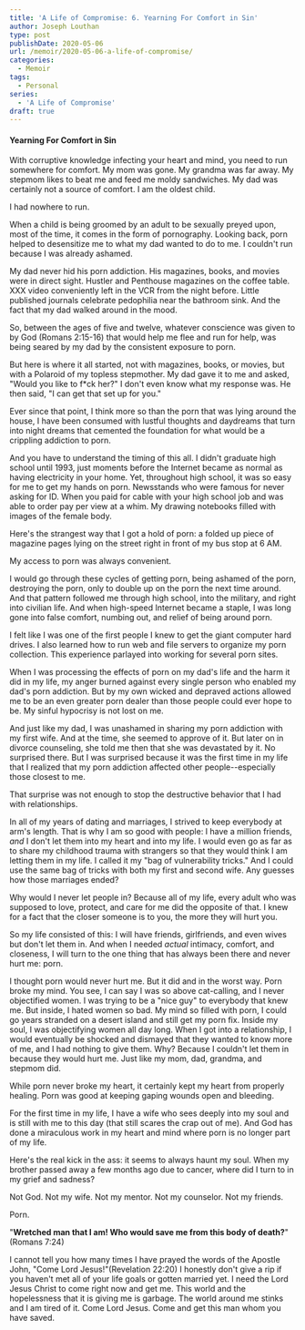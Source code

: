 ```yaml
---
title: 'A Life of Compromise: 6. Yearning For Comfort in Sin'
author: Joseph Louthan
type: post
publishDate: 2020-05-06
url: /memoir/2020-05-06-a-life-of-compromise/
categories:
  - Memoir
tags:
  - Personal
series:
  - 'A Life of Compromise'
draft: true
---
```


#### Yearning For Comfort in Sin

With corruptive knowledge infecting your heart and mind, you need to run somewhere for comfort. My mom was gone. My grandma was far away. My stepmom likes to beat me and feed me moldy sandwiches. My dad was certainly not a source of comfort. I am the oldest child.

I had nowhere to run. 

When a child is being groomed by an adult to be sexually preyed upon, most of the time, it comes in the form of pornography. Looking back, porn helped to desensitize me to what my dad wanted to do to me. I couldn't run because I was already ashamed.

My dad never hid his porn addiction. His magazines, books, and movies were in direct sight. Hustler and Penthouse magazines on the coffee table. XXX video conveniently left in the VCR from the night before. Little published journals celebrate pedophilia near the bathroom sink. And the fact that my dad walked around in the mood.

So, between the ages of five and twelve, whatever conscience was given to by God (Romans 2:15-16) that would help me flee and run for help, was being seared by my dad by the consistent exposure to porn.

But here is where it all started, not with magazines, books, or movies, but with a Polaroid of my topless stepmother. My dad gave it to me and asked, "Would you like to f*ck her?" I don't even know what my response was. He then said, "I can get that set up for you."

Ever since that point, I think more so than the porn that was lying around the house, I have been consumed with lustful thoughts and daydreams that turn into night dreams that cemented the foundation for what would be a crippling addiction to porn.

And you have to understand the timing of this all. I didn't graduate high school until 1993, just moments before the Internet became as normal as having electricity in your home. Yet, throughout high school, it was so easy for me to get my hands on porn. Newsstands who were famous for never asking for ID. When you paid for cable with your high school job and was able to order pay per view at a whim. My drawing notebooks filled with images of the female body.

Here's the strangest way that I got a hold of porn: a folded up piece of magazine pages lying on the street right in front of my bus stop at 6 AM.

My access to porn was always convenient. 

I would go through these cycles of getting porn, being ashamed of the porn, destroying the porn, only to double up on the porn the next time around. And that pattern followed me through high school, into the military, and right into civilian life. And when high-speed Internet became a staple, I was long gone into false comfort, numbing out, and relief of being around porn.

I felt like I was one of the first people I knew to get the giant computer hard drives. I also learned how to run web and file servers to organize my porn collection. This experience parlayed into working for several porn sites. 

When I was processing the effects of porn on my dad's life and the harm it did in my life, my anger burned against every single person who enabled my dad's porn addiction. But by my own wicked and depraved actions allowed me to be an even greater porn dealer than those people could ever hope to be. My sinful hypocrisy is not lost on me.

And just like my dad, I was unashamed in sharing my porn addiction with my first wife. And at the time, she seemed to approve of it. But later on in divorce counseling, she told me then that she was devastated by it. No surprised there. But I was surprised because it was the first time in my life that I realized that my porn addiction affected other people--especially those closest to me.

That surprise was not enough to stop the destructive behavior that I had with relationships.

In all of my years of dating and marriages, I strived to keep everybody at arm's length. That is why I am so good with people: I have a million friends, *and* I don't let them into my heart and into my life. I would even go as far as to share my childhood trauma with strangers so that they would think I am letting them in my life. I called it my "bag of vulnerability tricks." And I could use the same bag of tricks with both my first and second wife. Any guesses how those marriages ended?

Why would I never let people in? Because all of my life, every adult who was supposed to love, protect, and care for me did the opposite of that. I knew for a fact that the closer someone is to you, the more they will hurt you.

So my life consisted of this: I will have friends, girlfriends, and even wives but don't let them in. And when I needed *actual* intimacy, comfort, and closeness, I will turn to the one thing that has always been there and never hurt me: porn.

I thought porn would never hurt me. But it did and in the worst way. Porn broke my mind. You see, I can say I was so above cat-calling, and I never objectified women. I was trying to be a "nice guy" to everybody that knew me. But inside, I hated women so bad. My mind so filled with porn, I could go years stranded on a desert island and still get my porn fix. Inside my soul, I was objectifying women all day long. When I got into a relationship, I would eventually be shocked and dismayed that they wanted to know more of me, and I had nothing to give them. Why? Because I couldn't let them in because they would hurt me. Just like my mom, dad, grandma, and stepmom did.

While porn never broke my heart, it certainly kept my heart from properly healing. Porn was good at keeping gaping wounds open and bleeding.

For the first time in my life, I have a wife who sees deeply into my soul and is still with me to this day (that still scares the crap out of me). And God has done a miraculous work in my heart and mind where porn is no longer part of my life. 

Here's the real kick in the ass: it seems to always haunt my soul. When my brother passed away a few months ago due to cancer, where did I turn to in my grief and sadness?

Not God. Not my wife. Not my mentor. Not my counselor. Not my friends.

Porn.

"**Wretched man that I am! Who would save me from this body of death?**" (Romans 7:24)

I cannot tell you how many times I have prayed the words of the Apostle John, "Come Lord Jesus!"(Revelation 22:20) I honestly don't give a rip if you haven't met all of your life goals or gotten married yet. I need the Lord Jesus Christ to come right now and get me. This world and the hopelessness that it is giving me is garbage. The world around me stinks and I am tired of it. Come Lord Jesus. Come and get this man whom you have saved.